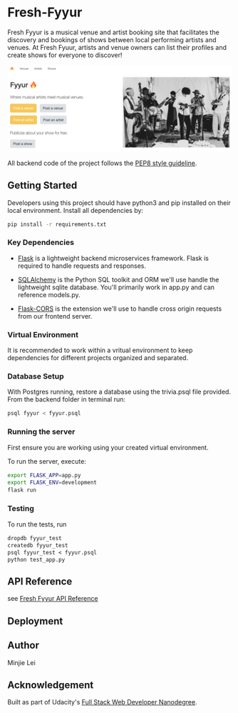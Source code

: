 # Fresh-Fyyur
Fresh Fyyur is a musical venue and artist booking site that facilitates the discovery and bookings of shows between local performing artists and venues. At Fresh Fyuur, artists and venue owners can list their profiles and create shows for everyone to discover!

![Fresh Fyyur](./fyyur.png)

All backend code of the project follows the [PEP8 style guideline](https://www.python.org/dev/peps/pep-0008/).
## Getting Started
Developers using this project should have python3 and pip installed on their local environment. Install all dependencies by:
```bash
pip install -r requirements.txt
```

### Key Dependencies

- [Flask](http://flask.pocoo.org/)  is a lightweight backend microservices framework. Flask is required to handle requests and responses.

- [SQLAlchemy](https://www.sqlalchemy.org/) is the Python SQL toolkit and ORM we'll use handle the lightweight sqlite database. You'll primarily work in app.py and can reference models.py. 

- [Flask-CORS](https://flask-cors.readthedocs.io/en/latest/#) is the extension we'll use to handle cross origin requests from our frontend server. 

### Virtual Environment 

It is recommended to work within a vritual environment to keep dependencies for different projects organized and separated.

### Database Setup
With Postgres running, restore a database using the trivia.psql file provided. From the backend folder in terminal run:
```bash
psql fyyur < fyyur.psql
```

### Running the server

First ensure you are working using your created virtual environment.

To run the server, execute:

```bash
export FLASK_APP=app.py
export FLASK_ENV=development
flask run
```

### Testing
To run the tests, run
```
dropdb fyyur_test
createdb fyyur_test
psql fyyur_test < fyyur.psql
python test_app.py
```

## API Reference
see [Fresh Fyyur API Reference](./API_Reference.md)

## Deployment

## Author
Minjie Lei

## Acknowledgement
Built as part of Udacity's [Full Stack Web Developer Nanodegree](https://www.udacity.com/course/full-stack-web-developer-nanodegree--nd0044).